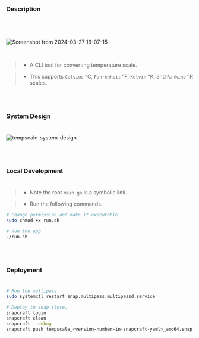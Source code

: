 ### Description
#

<br />

![Screenshot from 2024-03-27 16-07-15](https://github.com/kentlouisetonino/tempscale/assets/69438999/e5624348-4da6-41e9-b9d8-aa5f42cfd73c)

<br />

> - A CLI tool for converting temperature scale.

> - This supports `Celsius` °C, `Fahrenheit` °F, `Kelvin` °K, and `Rankine` °R scales.

<br />
<br />



### System Design
#

![tempscale-system-design](https://github.com/kentlouisetonino/tempscale/assets/69438999/07170a87-049d-4719-b2eb-d2cd65e6d70b)

<br />
<br />



### Local Development
#

> - Note the root `main.go` is a symbolic link.

> - Run the following commands.

```sh
# Change permission and make it executable.
sudo chmod +x run.sh

# Run the app.
./run.sh
```

<br />
<br />



### Deployment
#

```sh
# Run the multipass.
sudo systemctl restart snap.multipass.multipassd.service

# Deploy to snap store.
snapcraft login
snapcraft clean
snapcraft --debug
snapcraft push tempscale_<version-number-in-snapcraft-yaml>_amd64.snap --release=stable
```
